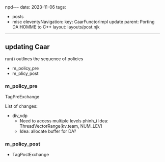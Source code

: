 npd---
date: 2023-11-06
tags:
  - posts
  - misc
eleventyNavigation:
  key: CaarFunctorImpl update
  parent: Porting DA HOMME to C++
layout: layouts/post.njk
---


## updating Caar
run() outlines the sequence of policies
  * m_policy_pre
  * m_plicy_post
  

  
### m_policy_pre
TagPreExchange

List of changes:
  * div_vdp
    * Need to access multiple levels phinh_i
    Idea: ThreadVectorRange(kv.team, NUM_LEV)
    * Idea: allocate buffer for DA?
  
  
  
### m_policy_post
  * TagPostExchange
